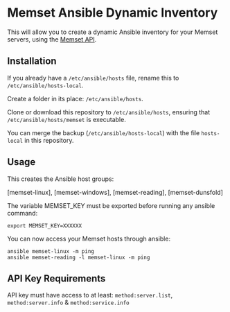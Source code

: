 # Memset Ansible Dynamic Inventory

This will allow you to create a dynamic Ansible inventory for your Memset servers, using the [Memset API](https://www.memset.com/apidocs/).

## Installation

If you already have a `/etc/ansible/hosts` file, rename this to `/etc/ansible/hosts-local`.

Create a folder in its place: `/etc/ansible/hosts`.

Clone or download this repository to `/etc/ansible/hosts`, ensuring that `/etc/ansible/hosts/memset` is executable.

You can merge the backup (`/etc/ansible/hosts-local`) with the file `hosts-local` in this repository.

## Usage

This creates the Ansible host groups:

[memset-linux], [memset-windows], [memset-reading], [memset-dunsfold]

The variable MEMSET_KEY must be exported before running any ansible command:
```
export MEMSET_KEY=XXXXXX
```

You can now access your Memset hosts through ansible:
```
ansible memset-linux -m ping
ansible memset-reading -l memset-linux -m ping
```

## API Key Requirements
API key must have access to at least:
`method:server.list`, `method:server.info` & `method:service.info`
